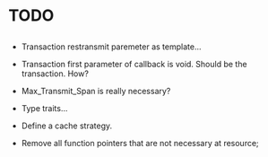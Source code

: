 # TODO

##

* Transaction restransmit paremeter as template...

* Transaction first parameter of callback is void. Should be the transaction. How?

* Max_Transmit_Span is really necessary?

* Type traits...

* Define a cache strategy.

* Remove all function pointers that are not necessary at resource;